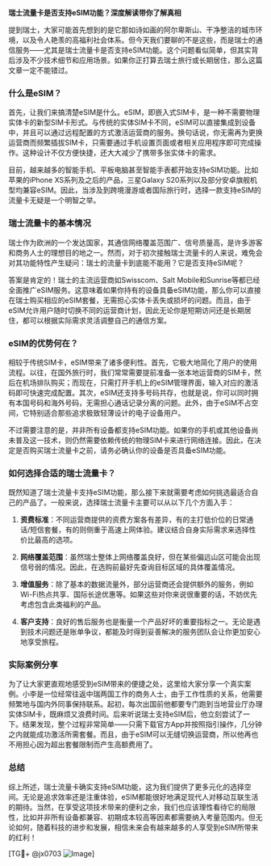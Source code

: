 **瑞士流量卡是否支持eSIM功能？深度解读带你了解真相**

提到瑞士，大家可能首先想到的是它那如诗如画的阿尔卑斯山、干净整洁的城市环境，以及令人艳羡的高福利社会体系。但今天我们要聊的不是这些，而是瑞士的通信服务——尤其是瑞士流量卡是否支持eSIM功能。这个问题看似简单，但其实背后涉及不少技术细节和应用场景。如果你正打算去瑞士旅行或长期居住，那么这篇文章一定不能错过。

### 什么是eSIM？

首先，让我们来搞清楚eSIM是什么。eSIM，即嵌入式SIM卡，是一种不需要物理实体卡的新型SIM卡形式。与传统的实体SIM卡不同，eSIM可以直接集成到设备中，并且可以通过远程配置的方式激活运营商的服务。换句话说，你无需再为更换运营商而频繁插拔SIM卡，只需要通过手机设置页面或者相关应用程序即可完成操作。这种设计不仅方便快捷，还大大减少了携带多张实体卡的需求。

目前，越来越多的智能手机、平板电脑甚至智能手表都开始支持eSIM功能。比如苹果的iPhone XS系列及之后的产品，三星Galaxy S20系列以及部分安卓旗舰机型均兼容eSIM。因此，当涉及到跨境漫游或者国际旅行时，选择一款支持eSIM的流量卡无疑是一个明智之举。

### 瑞士流量卡的基本情况

瑞士作为欧洲的一个发达国家，其通信网络覆盖范围广、信号质量高，是许多游客和商务人士的理想目的地之一。然而，对于初次接触瑞士流量卡的人来说，难免会对其功能特性产生疑问：瑞士的流量卡到底能不能用？它是否支持eSIM呢？

答案是肯定的！瑞士的主流运营商如Swisscom、Salt Mobile和Sunrise等都已经全面推广eSIM服务。这意味着如果你持有的设备具备eSIM功能，那么你可以直接在瑞士购买相应的eSIM套餐，无需担心实体卡丢失或损坏的问题。而且，由于eSIM允许用户随时切换不同的运营商计划，因此无论你是短期访问还是长期居住，都可以根据实际需求灵活调整自己的通信方案。

### eSIM的优势何在？

相较于传统SIM卡，eSIM带来了诸多便利性。首先，它极大地简化了用户的使用流程。以往，在国外旅行时，我们常常需要提前准备一张本地运营商的SIM卡，然后在机场排队购买；而现在，只需打开手机上的eSIM管理界面，输入对应的激活码即可快速完成配置。其次，eSIM还支持多号码共存，也就是说，你可以同时拥有本国号码和海外号码，无需担心通话记录分离的问题。此外，由于eSIM不占空间，它特别适合那些追求极致轻薄设计的电子设备用户。

不过需要注意的是，并非所有设备都支持eSIM功能。如果你的手机或其他设备尚未普及这一技术，则仍然需要依赖传统的物理SIM卡来进行网络连接。因此，在决定是否购买瑞士流量卡之前，请务必确认你的设备是否具备eSIM功能。

### 如何选择合适的瑞士流量卡？

既然知道了瑞士流量卡支持eSIM功能，那么接下来就需要考虑如何挑选最适合自己的产品了。一般来说，选择瑞士流量卡主要可以从以下几个方面入手：

1. **资费标准**：不同运营商提供的资费方案各有差异，有的主打低价位的日常通话/短信套餐，有的则侧重于高速上网体验。建议结合自身实际需求来选择性价比最高的选项。
   
2. **网络覆盖范围**：虽然瑞士整体上网络覆盖良好，但在某些偏远山区可能会出现信号弱的情况。因此，在选购前最好先查询目标区域的具体覆盖情况。
   
3. **增值服务**：除了基本的数据流量外，部分运营商还会提供额外的服务，例如Wi-Fi热点共享、国际长途优惠等。如果这些对你来说很重要的话，不妨优先考虑包含此类福利的产品。
   
4. **客户支持**：良好的售后服务也是衡量一个产品好坏的重要指标之一。无论是遇到技术问题还是账单争议，都能及时得到妥善解决的服务团队会让你更加安心地享受旅程。

### 实际案例分享

为了让大家更直观地感受到eSIM带来的便捷之处，这里给大家分享一个真实案例。小李是一位经常往返中瑞两国工作的商务人士，由于工作性质的关系，他需要频繁地与国内外同事保持联系。起初，每次出国前他都要专门跑到当地营业厅办理实体SIM卡，既麻烦又浪费时间。后来听说瑞士支持eSIM后，他立刻尝试了一下。结果发现，整个过程非常简单——只需下载官方App并按照指引操作，几分钟之内就能成功激活所需套餐。而且，由于eSIM可以无缝切换运营商，所以他再也不用担心因为超出套餐限制而产生高额费用了。

### 总结

综上所述，瑞士流量卡确实支持eSIM功能，这为我们提供了更多元化的选择空间。无论是追求效率还是注重体验，eSIM都能很好地满足现代人对移动互联生活的期待。当然，在享受这项技术带来的便利之余，我们也应该理性看待它的局限性，比如并非所有设备都兼容、初期成本较高等因素都需要纳入考量范围内。但无论如何，随着科技的进步和发展，相信未来会有越来越多的人享受到eSIM所带来的红利！

[TG💪+ @jx0703 ![Image](https://github.com/user-attachments/assets/dbca1d08-cadb-493c-b0ec-ad6f7a83f270)]
